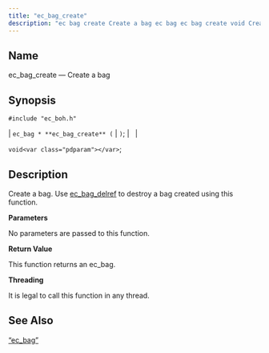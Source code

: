 ```yaml
---
title: "ec_bag_create"
description: "ec bag create Create a bag ec bag ec bag create void Create a bag Use ec bag delref to destroy a bag created using this function No parameters are passed to this function This function returns an ec bag It is legal to call this function in any thread..."
---
```


<a name="apis.ec_bag_create"></a> 
## Name

ec_bag_create — Create a bag

## Synopsis

`#include "ec_boh.h"`

| `ec_bag * **ec_bag_create** (` | <var class="pdparam"></var>`)`; |   |

`void<var class="pdparam"></var>`;<a name="idp47294688"></a> 
## Description

Create a bag. Use [ec_bag_delref](/momentum/3/3-api/apis-ec-bag-delref) to destroy a bag created using this function.

**<a name="idp47296656"></a> Parameters**

No parameters are passed to this function.

**<a name="idp47297584"></a> Return Value**

This function returns an ec_bag.

**<a name="idp47298512"></a> Threading**

It is legal to call this function in any thread.

<a name="idp47299616"></a> 
## See Also

[“ec_bag”](/momentum/3/3-api/structs-ec-bag)